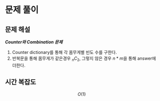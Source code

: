   # 문제 풀이

## 문제 해설

***Counter와 Combination 문제***

1. Counter dictionary를 통해 각 몸무게별 빈도 수를 구한다.
2. 반복문을 통해 몸무게가 같은경우 $_nC_2$, 그렇지 않은 경우 $n*m$을 통해 answer에 더한다.


## 시간 복잡도

$$O(1)$$


